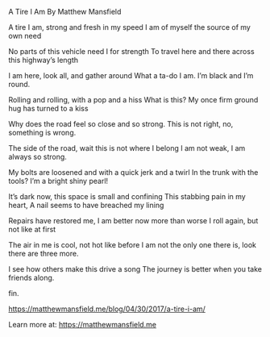 A Tire I Am
By Matthew Mansfield

A tire I am, strong and fresh in my speed
I am of myself the source of my own need

No parts of this vehicle need I for strength
To travel here and there across this highway’s length

I am here, look all, and gather around
What a ta-do I am. I’m black and I’m round.

Rolling and rolling, with a pop and a hiss
What is this? My once firm ground hug has turned to a kiss

Why does the road feel so close and so strong.
This is not right, no, something is wrong.

The side of the road, wait this is not where I belong
I am not weak, I am always so strong.

My bolts are loosened and with a quick jerk and a twirl
In the trunk with the tools? I’m a bright shiny pearl!

It’s dark now, this space is small and confining
This stabbing pain in my heart,
A nail seems to have breached my lining

Repairs have restored me, I am better now more than worse
I roll again, but not like at first

The air in me is cool, not hot like before
I am not the only one there is, look there are three more.

I see how others make this drive a song
The journey is better when you take friends along.

fin.

https://matthewmansfield.me/blog/04/30/2017/a-tire-i-am/

Learn more at: https://matthewmansfield.me